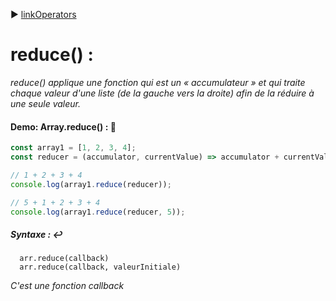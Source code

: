 :arrow_forward: [linkOperators](../link/linkOperators.md)


# reduce() :

_reduce() applique une fonction qui est un « accumulateur » et qui traite chaque valeur d'une liste (de la gauche vers la droite) afin de la réduire à une seule valeur._

#### Demo: Array.reduce() : :speech_balloon:

````js
const array1 = [1, 2, 3, 4];
const reducer = (accumulator, currentValue) => accumulator + currentValue;

// 1 + 2 + 3 + 4
console.log(array1.reduce(reducer));

// 5 + 1 + 2 + 3 + 4
console.log(array1.reduce(reducer, 5));
````

##### Syntaxe : :leftwards_arrow_with_hook:

      arr.reduce(callback)
      arr.reduce(callback, valeurInitiale)
      
_C'est une fonction callback_

  
